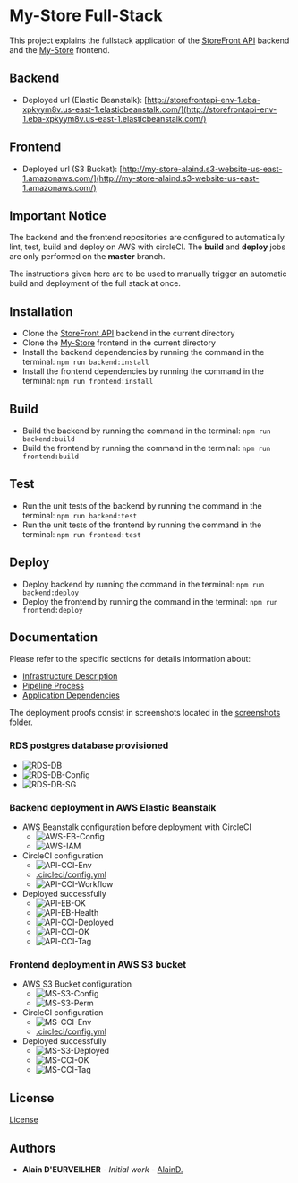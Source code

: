 # My-Store Full-Stack

This project explains the fullstack application of the [StoreFront API](https://github.com/AlainD-/storefront-api) backend and the [My-Store](https://github.com/AlainD-/my-store) frontend.

## Backend

* Deployed url (Elastic Beanstalk): [http://storefrontapi-env-1.eba-xpkyym8v.us-east-1.elasticbeanstalk.com/](http://storefrontapi-env-1.eba-xpkyym8v.us-east-1.elasticbeanstalk.com/)

## Frontend

* Deployed url (S3 Bucket): [http://my-store-alaind.s3-website-us-east-1.amazonaws.com/](http://my-store-alaind.s3-website-us-east-1.amazonaws.com/)

## Important Notice

The backend and the frontend repositories are configured to automatically lint, test, build and deploy on AWS with circleCI. The **build** and **deploy** jobs are only performed on the **master** branch.

The instructions given here are to be used to manually trigger an automatic build and deployment of the full stack at once.

## Installation

* Clone the [StoreFront API](https://github.com/AlainD-/storefront-api) backend in the current directory
* Clone the [My-Store](https://github.com/AlainD-/my-store) frontend in the current directory
* Install the backend dependencies by running the command in the terminal: `npm run backend:install`
* Install the frontend dependencies by running the command in the terminal: `npm run frontend:install`

## Build

* Build the backend by running the command in the terminal: `npm run backend:build`
* Build the frontend by running the command in the terminal: `npm run frontend:build`

## Test

* Run the unit tests of the backend by running the command in the terminal: `npm run backend:test`
* Run the unit tests of the frontend by running the command in the terminal: `npm run frontend:test`

## Deploy

* Deploy backend by running the command in the terminal: `npm run backend:deploy`
* Deploy the frontend by running the command in the terminal: `npm run frontend:deploy`

## Documentation

Please refer to the specific sections for details information about:

* [Infrastructure Description](docs/INFRASTRUCTURE.md)
* [Pipeline Process](docs/PIPELINE.md)
* [Application Dependencies](docs/DEPENDENCIES.md)

The deployment proofs consist in screenshots located in the [screenshots](./screenshots) folder.

### RDS postgres database provisioned

* ![RDS-DB](./docs/screenshots/aws-rds-db-runing.png)
* ![RDS-DB-Config](./docs/screenshots/aws-rds-db-config.png)
* ![RDS-DB-SG](./docs/screenshots/aws-rds-db-security-group.png)

### Backend deployment in AWS Elastic Beanstalk

* AWS Beanstalk configuration before deployment with CircleCI
  * ![AWS-EB-Config](./docs/screenshots/aws-eb-config-no-env-variables.png)
  * ![AWS-IAM](./docs/screenshots/aws-iam-user.png)
* CircleCI configuration
  * ![API-CCI-Env](./docs/screenshots/storefront-api-circle-ci-project-settings-environment-variables.png)
  * [.circleci/config.yml](https://raw.githubusercontent.com/AlainD-/storefront-api/master/.circleci/config.yml)
  * ![API-CCI-Workflow](./docs/screenshots/storefront-api-circle-ci-workflow.png)
* Deployed successfully
  * ![API-EB-OK](./docs/screenshots/storefront-api-beanstalk-deploy-success.png)
  * ![API-EB-Health](./docs/screenshots/storefront-api-aws-eb-deployed-healthy-with-circle-ci-env-variables.png)
  * ![API-CCI-Deployed](./docs/screenshots/storefront-api-circle-ci-deploying-success-with-eb-cli.png)
  * ![API-CCI-OK](./docs/screenshots/storefront-api-circle-ci-deploy-latest-success-master-only.png)
  * ![API-CCI-Tag](./docs/screenshots/storefront-api-tag-success.png)

### Frontend deployment in AWS S3 bucket

* AWS S3 Bucket configuration
  * ![MS-S3-Config](./docs/screenshots/aws-s3-bucket-webhosting-config.png)
  * ![MS-S3-Perm](./docs/screenshots/aws-s3-bucket-permissions-config.png)
* CircleCI configuration
  * ![MS-CCI-Env](./docs/screenshots/my-store-circle-ci-environment-variables.png)
  * [.circleci/config.yml](https://raw.githubusercontent.com/AlainD-/my-store/master/.circleci/config.yml)
* Deployed successfully
  * ![MS-S3-Deployed](./docs/screenshots/my-store-s3-deploy-success.png)
  * ![MS-CCI-OK](./docs/screenshots/my-store-circle-ci-deploy-success-master-only.png)
  * ![MS-CCI-Tag](./docs/screenshots/my-store-tag-success.png)

## License

[License](LICENSE)

## Authors

* **Alain D'EURVEILHER** - _Initial work_ - [AlainD.](https://github.com/AlainD-)
